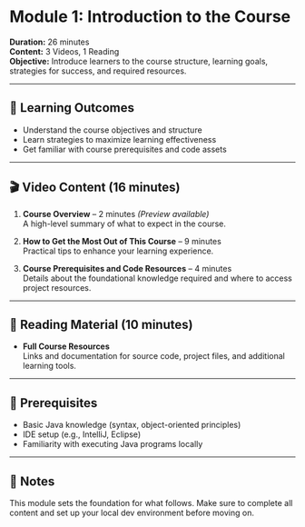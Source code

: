 # Module 1: Introduction to the Course

**Duration:** 26 minutes  
**Content:** 3 Videos, 1 Reading  
**Objective:** Introduce learners to the course structure, learning goals, strategies for success, and required 
resources.

---

## 🎯 Learning Outcomes

- Understand the course objectives and structure
- Learn strategies to maximize learning effectiveness
- Get familiar with course prerequisites and code assets

---

## 🎬 Video Content (16 minutes)

1. **Course Overview** – 2 minutes *(Preview available)*  
   A high-level summary of what to expect in the course.

2. **How to Get the Most Out of This Course** – 9 minutes  
   Practical tips to enhance your learning experience.

3. **Course Prerequisites and Code Resources** – 4 minutes  
   Details about the foundational knowledge required and where to access project resources.

---

## 📄 Reading Material (10 minutes)

- **Full Course Resources**  
  Links and documentation for source code, project files, and additional learning tools.

---

## 🔧 Prerequisites

- Basic Java knowledge (syntax, object-oriented principles)
- IDE setup (e.g., IntelliJ, Eclipse)
- Familiarity with executing Java programs locally

---

## 📎 Notes

This module sets the foundation for what follows. Make sure to complete all content and set up your local dev 
environment before moving on.
